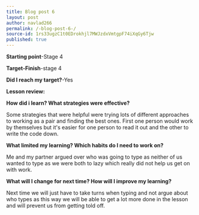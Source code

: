```yaml
---
title: Blog post 6
layout: post
author: navlad266
permalink: /-blog-post-6-/
source-id: 1rs33ugzC1t0EDrokhjl7MWJzdxVmtgpF74iXqGy6Tjw
published: true
---
```

**Starting point**-Stage 4

**Target-Finish**-stage 4

**Did I reach my target?**-Yes

**Lesson review:**

**How did i learn? What strategies were effective?**

Some strategies that were helpful were trying lots of different approaches to working as a pair and finding the best ones. First one person would work by themselves but it's easier  for one person to read it out and the other to write the code down.

**What limited my learning? Which habits do I need to work on?**

Me and my partner argued over who was going to type as neither of us wanted to type as we were both to lazy which really did not help us get on with work.

**What will I change for next time? How will I improve my learning?**

Next time we will just have to take turns  when typing and not argue about who types as this way we will be able to get a lot more done in the lesson and will prevent us from getting told off.

